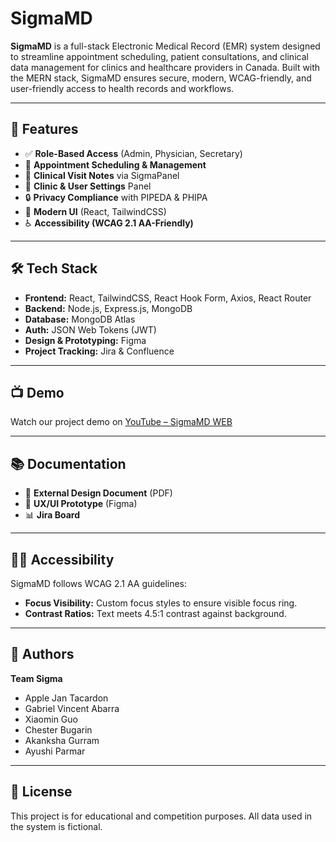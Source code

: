 # SigmaMD

**SigmaMD** is a full-stack Electronic Medical Record (EMR) system designed to streamline appointment scheduling, patient consultations, and clinical data management for clinics and healthcare providers in Canada. Built with the MERN stack, SigmaMD ensures secure, modern, WCAG-friendly, and user-friendly access to health records and workflows.

---

## 🚀 Features

* ✅ **Role-Based Access** (Admin, Physician, Secretary)
* 📅 **Appointment Scheduling & Management**
* 🧾 **Clinical Visit Notes** via SigmaPanel
* 🏥 **Clinic & User Settings** Panel
* 🔒 **Privacy Compliance** with PIPEDA & PHIPA
* 🎨 **Modern UI** (React, TailwindCSS)
* ♿ **Accessibility (WCAG 2.1 AA-Friendly)**

---

## 🛠 Tech Stack

* **Frontend:** React, TailwindCSS, React Hook Form, Axios, React Router
* **Backend:** Node.js, Express.js, MongoDB
* **Database:** MongoDB Atlas
* **Auth:** JSON Web Tokens (JWT)
* **Design & Prototyping:** Figma
* **Project Tracking:** Jira & Confluence

---

## 📺 Demo

Watch our project demo on [YouTube – SigmaMD WEB](https://www.youtube.com/@SigmaMD-WEB)

---

## 📚 Documentation

* 📄 **External Design Document** (PDF)
* 🧠 **UX/UI Prototype** (Figma)
* 📊 **Jira Board**

---

## 👩‍💻 Accessibility

SigmaMD follows WCAG 2.1 AA guidelines:

* **Focus Visibility:** Custom focus styles to ensure visible focus ring.
* **Contrast Ratios:** Text meets 4.5:1 contrast against background.

---

## 👥 Authors

**Team Sigma**

* Apple Jan Tacardon
* Gabriel Vincent Abarra
* Xiaomin Guo
* Chester Bugarin
* Akanksha Gurram
* Ayushi Parmar

---

## 📄 License

This project is for educational and competition purposes. All data used in the system is fictional.
